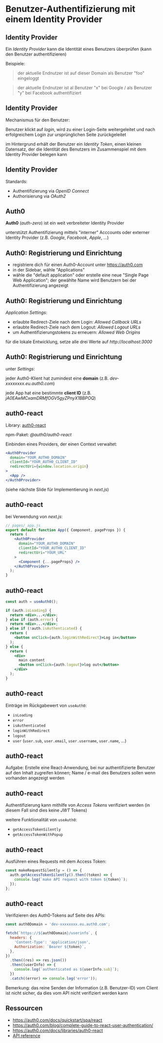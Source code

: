 <!--
related sections in:
- react-advanced
- node-and-express-intermediate
-->

# Benutzer-Authentifizierung mit einem Identity Provider

## Identity Provider

Ein _Identity Provider_ kann die Identität eines Benutzers überprüfen (kann den Benutzer authentifizieren)

Beispiele:

> der aktuelle Endnutzer ist auf dieser Domain als Benutzer "foo" eingeloggt

> der aktuelle Endnutzer ist al Benutzer "x" bei Google / als Benutzer "y" bei Facebook authentifiziert

## Identity Provider

Mechanismus für den Benutzer:

Benutzer klickt auf _login_, wird zu einer Login-Seite weitergeleitet und nach erfolgreichem Login zur ursprünglichen Seite zurückgeleitet

im Hintergrund erhält der Benutzer ein _Identity Token_, einen kleinen Datensatz, der die Identität des Benutzers im Zusammenspiel mit dem Identity Provider belegen kann

## Identity Provider

Standards:

- Authentifizierung via _OpenID Connect_
- Authorisierung via _OAuth2_

## Auth0

**Auth0** (_auth-zero_) ist ein weit verbreiteter Identity Provider

unterstützt Authentifizierung mittels "interner" Acccounts oder externer Identity Provider (z.B. _Google_, _Facebook_, _Apple_, ...)

## Auth0: Registrierung und Einrichtung

- registriere dich für einen Auth0-Account unter <https://auth0.com>
- in der Sidebar, wähle "Applications"
- wähle die "default application" oder erstelle eine neue "Single Page Web Application"; der gewählte Name wird Benutzern bei der Authentifizierung angezeigt

<!--
registration details:
select region: EU / US / AU
select account type: personal / company
-->

## Auth0: Registrierung und Einrichtung

_Application Settings_:

- erlaubte Redirect-Ziele nach dem Login: _Allowed Callback URLs_
- erlaubte Redirect-Ziele nach dem Logout: _Allowed Logout URLs_
- um Authentifizierungstokens zu erneuern: _Allowed Web Origins_

für die lokale Entwicklung, setze alle drei Werte auf _http://localhost:3000_

## Auth0: Registrierung und Einrichtung

unter _Settings_:

jeder Auth0-Klient hat zumindest eine **domain** (z.B. _dev-xxxxxxxx.eu.auth0.com_)

jede App hat eine bestimmte **client ID** (z.B. _jA0EAwMCxamDRMfOGV5gyZPnyX1BBPOQ_)

## auth0-react

Library: [auth0-react](https://github.com/auth0/auth0-react/)

npm-Paket: _@auth0/auth0-react_

Einbinden eines Providers, der einen Context verwaltet:

```jsx
<Auth0Provider
  domain="YOUR_AUTH0_DOMAIN"
  clientId="YOUR_AUTH0_CLIENT_ID"
  redirectUri={window.location.origin}
>
  <App />
</Auth0Provider>
```

(siehe nächste Slide für Implementierung in _next.js_)

## auth0-react

bei Verwendung von _next.js_:

```jsx
// pages/_app.js
export default function App({ Component, pageProps }) {
  return (
    <Auth0Provider
      domain="YOUR_AUTH0_DOMAIN"
      clientId="YOUR_AUTH0_CLIENT_ID"
      redirectUri="YOUR_URL"
    >
      <Component {...pageProps} />
    </Auth0Provider>
  );
}
```

## auth0-react

```jsx
const auth = useAuth0();

if (auth.isLoading) {
  return <div>...</div>;
} else if (auth.error) {
  return <div>...</div>;
} else if (!auth.isAuthenticated) {
  return (
    <button onClick={auth.loginWithRedirect}>Log in</button>
  );
} else {
  return (
    <div>
      main content
      <button onClick={auth.logout}>log out</button>
    </div>
  );
}
```

## auth0-react

Einträge im Rückgabewert von `useAuth0`:

- `isLoading`
- `error`
- `isAuthenticated`
- `loginWithRedirect`
- `logout`
- `user` (`user.sub`, `user.email`, `user.username`, `user.name`, ...)

## auth0-react

Aufgabe: Erstelle eine React-Anwendung, bei nur authentifizierte Benutzer auf den Inhalt zugreifen können; Name / e-mail des Benutzers sollen wenn vorhanden angezeigt werden

## auth0-react

Authentifizierung kann mithilfe von _Access Tokens_ verifiziert werden (in diesem Fall sind dies keine _JWT_ Tokens)

weitere Funktionalität von `useAuth0`:

- `getAccessTokenSilently`
- `getAccessTokenWithPopup`

## auth0-react

Ausführen eines Requests mit dem Access Token:

```js
const makeRequestSilently = () => {
  auth.getAccessTokenSilently().then((token) => {
    console.log(`make API request with token ${token}`);
  });
};
```

## auth0-react

Verifizieren des Auth0-Tokens auf Seite des APIs:

```js
const auth0Domain = 'dev-xxxxxxxx.eu.auth0.com';

fetch(`https://${auth0Domain}/userinfo`, {
  headers: {
    'Content-Type': 'application/json',
    Authorization: `Bearer ${token}`,
  },
})
  .then((res) => res.json())
  .then((userInfo) => {
    console.log(`authenticated as ${userInfo.sub}`);
  })
  .catch((error) => console.log('error'));
```

Bemerkung: das reine Senden der Information (z.B. Benutzer-ID) vom Client ist nicht sicher, da dies vom API nicht verifiziert werden kann

## Ressourcen

- <https://auth0.com/docs/quickstart/spa/react>
- <https://auth0.com/blog/complete-guide-to-react-user-authentication/>
- <https://auth0.com/docs/libraries/auth0-react>
- [API reference](https://auth0.github.io/auth0-react/)

<!--
examples of hooks that handle authentication:

- https://usehooks.com/useAuth/
- https://medium.com/hackernoon/learn-react-hooks-by-building-an-auth-based-to-do-app-c2d143928b0b
-->
